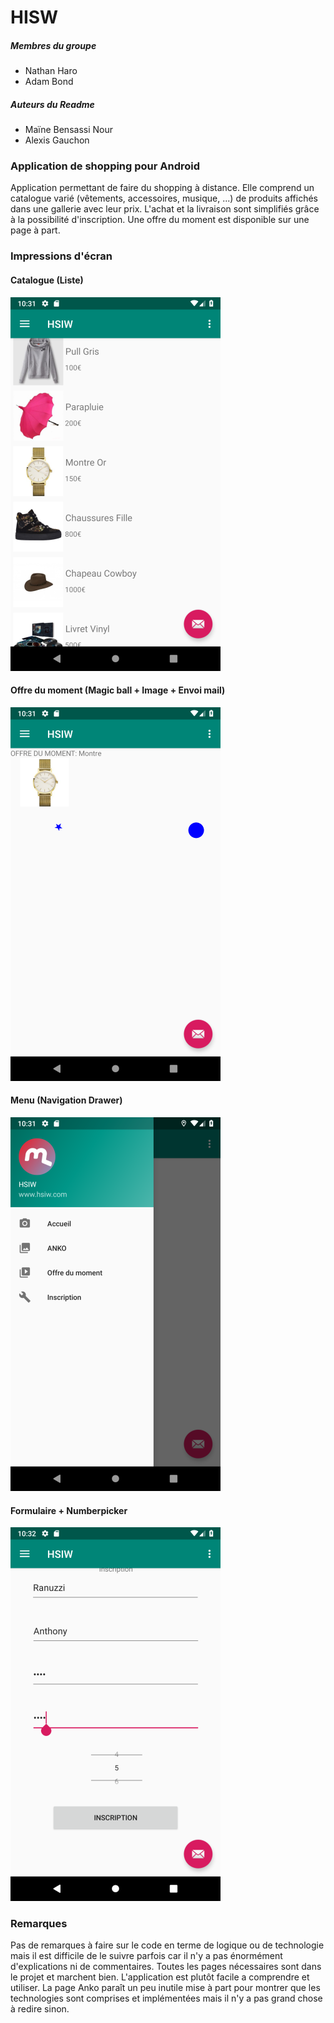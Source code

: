 
# HISW

##### Membres du groupe

  - Nathan Haro
  - Adam Bond

##### Auteurs du Readme

  - Maïne Bensassi Nour
  - Alexis Gauchon

### Application de shopping pour Android
Application permettant de faire du shopping à distance. Elle comprend un catalogue varié (vêtements, accessoires, musique, ...) de produits affichés dans une gallerie avec leur prix. L'achat et la livraison sont simplifiés grâce à la possibilité d'inscription. Une offre du moment est disponible sur une page à part.

### Impressions d'écran

#### Catalogue (Liste)

![Image FCatalogue](https://raw.githubusercontent.com/Nathanha/AndroidProjectCour/master/Screenshot_1542663074.png)

#### Offre du moment (Magic ball + Image + Envoi mail)

![Image FCatalogue](https://raw.githubusercontent.com/Nathanha/AndroidProjectCour/master/Screenshot_1542663101.png)

#### Menu (Navigation Drawer)

![Image FCatalogue](https://raw.githubusercontent.com/Nathanha/AndroidProjectCour/master/Screenshot_1542663093.png)

#### Formulaire + Numberpicker

![Image FCatalogue](https://raw.githubusercontent.com/Nathanha/AndroidProjectCour/master/Screenshot_1542663123.png)



### Remarques
Pas de remarques à faire sur le code en terme de logique ou de technologie mais il est difficile de le suivre parfois car il n'y a pas énormément d'explications ni de commentaires. Toutes les pages nécessaires sont dans le projet et marchent bien. L'application est plutôt facile a comprendre et utiliser. La page Anko paraît un peu inutile mise à part pour montrer que les technologies sont comprises et implémentées mais il n'y a pas grand chose à redire sinon.
